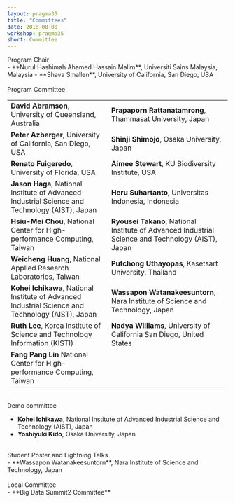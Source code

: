 ```yaml
---
layout: pragma35
title: "Committees"
date: 2018-08-08
workshop: pragma35
short: Committee
---
```


<div class="border35">Program Chair</div>
- **Nurul Hashimah Ahamed Hassain Malim**, Universiti Sains Malaysia, Malaysia
- **Shava Smallen**, University of California, San Diego, USA
<br><br>

<div class="border35">Program Committee</div>
<table class="visa">
<tr>
  <td><b>David Abramson</b>, University of Queensland, Australia</td>
  <td><b>Prapaporn Rattanatamrong</b>, Thammasat University, Japan</td>
</tr>
<tr>
  <td><b>Peter Azberger</b>, University of California, San Diego, USA</td>
  <td><b>Shinji Shimojo</b>, Osaka University, Japan</td>
</tr>
<tr>
  <td><b>Renato Fuigeredo</b>, University of Florida, USA</td>
  <td><b>Aimee Stewart</b>, KU Biodiversity Institute, USA</td>
</tr>
<tr>
  <td><b>Jason Haga</b>, National Institute of Advanced Industrial Science and
  Technology (AIST), Japan</td>
  <td><b>Heru Suhartanto</b>, Universitas Indonesia, Indonesia</td>
</tr>
<tr>
  <td><b>Hsiu-Mei Chou</b>, National Center for High-performance Computing, Taiwan</td>
  <td><b>Ryousei Takano</b>, National Institute of Advanced Industrial Science and Technology (AIST), Japan</td>
</tr>
<tr>
  <td><b>Weicheng Huang</b>, National Applied Research Laboratories, Taiwan</td>
  <td><b>Putchong Uthayopas</b>, Kasetsart University, Thailand</td>
</tr>
<tr>
  <td><b>Kohei Ichikawa</b>, National Institute of Advanced Industrial Science and Technology (AIST), Japan</td>
  <td><b>Wassapon Watanakeesuntorn</b>, Nara Institute of Science and Technology, Japan</td>
</tr>
<tr>
  <td><b>Ruth Lee</b>, Korea Institute of Science and Technology Information (KISTI)</td>
  <td><b>Nadya Williams</b>, University of California San Diego, United States</td>
</tr>
<tr>
  <td><b>Fang Pang Lin</b> National Center for High-performance Computing, Taiwan</td>
  <td></td>
</tr>
</table>
<br>

<div class="border35">Demo committee</div>

- **Kohei Ichikawa**, National Institute of Advanced Industrial Science and Technology (AIST), Japan
- **Yoshiyuki Kido**, Osaka University, Japan 
<br><br>

<div class="border35">Student Poster and Lightning Talks</div>
- **Wassapon Watanakeesuntorn**, Nara Institute of Science and Technology, Japan
<br><br>

<div class="border35">Local Committee</div>
- **Big Data Summit2 Committee**

